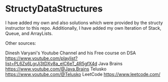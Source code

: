 # StructyDataStructures

I have added my own and also solutions which were provided by the structy instructor to this repo.
Additionally, I have added my own Iteration of Stack, Queue, and ArrayLists.

Other sources:

Dinesh Varyani's Youtube Channel and his Free course on
DSA https://www.youtube.com/playlist?list=PL6Zs6LgrJj3tDXv8a_elC6eT_4R5gfX4d
Java Brains https://www.youtube.com/@Java.Brains
Telusko https://www.youtube.com/@Telusko
LeetCode https://www.leetcode.com/